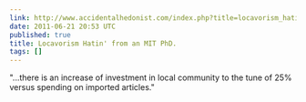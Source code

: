 ```yaml
---
link: http://www.accidentalhedonist.com/index.php?title=locavorism_hatin_from_an_mit_phd&more=1&c=1&tb=1&pb=1
date: 2011-06-21 20:53 UTC
published: true
title: Locavorism Hatin' from an MIT PhD.
tags: []
---
```


"...there is an increase of investment in local community to the tune of 25% versus spending on imported articles."
